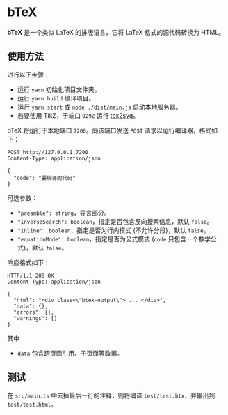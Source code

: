 # bTeX

**bTeX** 是一个类似 LaTeX 的排版语言，它将 LaTeX 格式的源代码转换为 HTML。

## 使用方法

进行以下步骤：

* 运行 `yarn` 初始化项目文件夹。
* 运行 `yarn build` 编译项目。
* 运行 `yarn start` 或 `node ./dist/main.js` 启动本地服务器。
* 若要使用 TikZ，于端口 `9292` 运行 [tex2svg](https://github.com/distler/tex2svg)。

bTeX 将运行于本地端口 `7200`。向该端口发送 `POST` 请求以运行编译器，格式如下：

``` http
POST http://127.0.0.1:7200
Content-Type: application/json

{
  "code": "要编译的代码"
}
```

可选参数：

* `"preamble": string`，导言部分。
* `"inverseSearch": boolean`，指定是否包含反向搜索信息，默认 `false`。
* `"inline": boolean`，指定是否为行内模式 (不允许分段)，默认 `false`。
* `"equationMode": boolean`，指定是否为公式模式 (`code` 只包含一个数学公式)，默认 `false`。

响应格式如下：

``` http
HTTP/1.1 200 OK
Content-Type: application/json

{
  "html": "<div class=\"btex-output\"> ... </div>",
  "data": {},
  "errors": [],
  "warnings": []
}
```

其中

* `data` 包含跨页面引用、子页面等数据。

## 测试

在 `src/main.ts` 中去掉最后一行的注释，则将编译 `test/test.btx`，并输出到 `test/test.html`。
